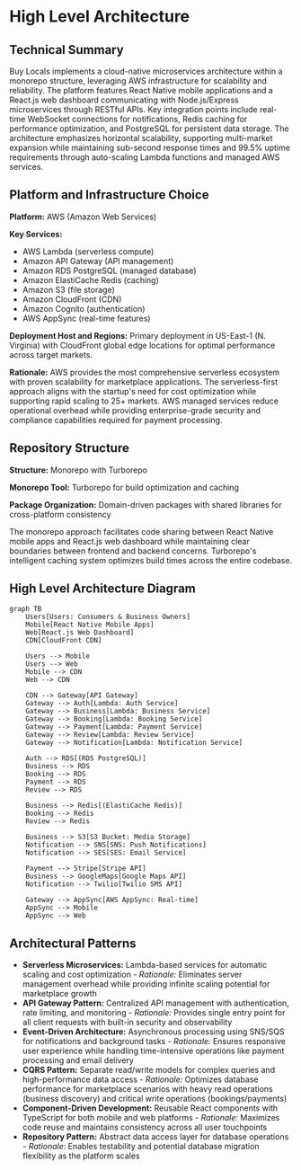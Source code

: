 # High Level Architecture

## Technical Summary

Buy Locals implements a cloud-native microservices architecture within a monorepo structure, leveraging AWS infrastructure for scalability and reliability. The platform features React Native mobile applications and a React.js web dashboard communicating with Node.js/Express microservices through RESTful APIs. Key integration points include real-time WebSocket connections for notifications, Redis caching for performance optimization, and PostgreSQL for persistent data storage. The architecture emphasizes horizontal scalability, supporting multi-market expansion while maintaining sub-second response times and 99.5% uptime requirements through auto-scaling Lambda functions and managed AWS services.

## Platform and Infrastructure Choice

**Platform:** AWS (Amazon Web Services)

**Key Services:** 
- AWS Lambda (serverless compute)
- Amazon API Gateway (API management)  
- Amazon RDS PostgreSQL (managed database)
- Amazon ElastiCache Redis (caching)
- Amazon S3 (file storage)
- Amazon CloudFront (CDN)
- Amazon Cognito (authentication)
- AWS AppSync (real-time features)

**Deployment Host and Regions:** Primary deployment in US-East-1 (N. Virginia) with CloudFront global edge locations for optimal performance across target markets.

**Rationale:** AWS provides the most comprehensive serverless ecosystem with proven scalability for marketplace applications. The serverless-first approach aligns with the startup's need for cost optimization while supporting rapid scaling to 25+ markets. AWS managed services reduce operational overhead while providing enterprise-grade security and compliance capabilities required for payment processing.

## Repository Structure

**Structure:** Monorepo with Turborepo

**Monorepo Tool:** Turborepo for build optimization and caching

**Package Organization:** Domain-driven packages with shared libraries for cross-platform consistency

The monorepo approach facilitates code sharing between React Native mobile apps and React.js web dashboard while maintaining clear boundaries between frontend and backend concerns. Turborepo's intelligent caching system optimizes build times across the entire codebase.

## High Level Architecture Diagram

```mermaid
graph TB
    Users[Users: Consumers & Business Owners]
    Mobile[React Native Mobile Apps]
    Web[React.js Web Dashboard]
    CDN[CloudFront CDN]
    
    Users --> Mobile
    Users --> Web
    Mobile --> CDN
    Web --> CDN
    
    CDN --> Gateway[API Gateway]
    Gateway --> Auth[Lambda: Auth Service]
    Gateway --> Business[Lambda: Business Service]
    Gateway --> Booking[Lambda: Booking Service]
    Gateway --> Payment[Lambda: Payment Service]
    Gateway --> Review[Lambda: Review Service]
    Gateway --> Notification[Lambda: Notification Service]
    
    Auth --> RDS[(RDS PostgreSQL)]
    Business --> RDS
    Booking --> RDS
    Payment --> RDS
    Review --> RDS
    
    Business --> Redis[(ElastiCache Redis)]
    Booking --> Redis
    Review --> Redis
    
    Business --> S3[S3 Bucket: Media Storage]
    Notification --> SNS[SNS: Push Notifications]
    Notification --> SES[SES: Email Service]
    
    Payment --> Stripe[Stripe API]
    Business --> GoogleMaps[Google Maps API]
    Notification --> Twilio[Twilio SMS API]
    
    Gateway --> AppSync[AWS AppSync: Real-time]
    AppSync --> Mobile
    AppSync --> Web
```

## Architectural Patterns

- **Serverless Microservices:** Lambda-based services for automatic scaling and cost optimization - _Rationale:_ Eliminates server management overhead while providing infinite scaling potential for marketplace growth
- **API Gateway Pattern:** Centralized API management with authentication, rate limiting, and monitoring - _Rationale:_ Provides single entry point for all client requests with built-in security and observability
- **Event-Driven Architecture:** Asynchronous processing using SNS/SQS for notifications and background tasks - _Rationale:_ Ensures responsive user experience while handling time-intensive operations like payment processing and email delivery
- **CQRS Pattern:** Separate read/write models for complex queries and high-performance data access - _Rationale:_ Optimizes database performance for marketplace scenarios with heavy read operations (business discovery) and critical write operations (bookings/payments)
- **Component-Driven Development:** Reusable React components with TypeScript for both mobile and web platforms - _Rationale:_ Maximizes code reuse and maintains consistency across all user touchpoints
- **Repository Pattern:** Abstract data access layer for database operations - _Rationale:_ Enables testability and potential database migration flexibility as the platform scales
